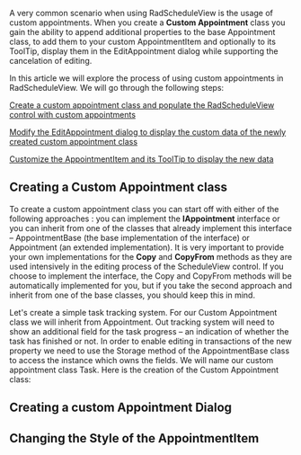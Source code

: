 A very common scenario when using RadScheduleView is the usage of custom appointments. When you create a **Custom Appointment** class you gain the ability to append additional properties to the base Appointment class, to add them to your custom AppointmentItem and optionally to its ToolTip, display them in the EditAppointment dialog while supporting the cancelation of editing. 

In this article we will explore the process of using custom appointments in RadScheduleView. We will go through the following steps:


[Create a custom appointment class and populate the RadScheduleView control with custom appointments](#Creating-a-Custom-Appointment-class)

[Modify the EditAppointment dialog to display the custom data of the newly created custom appointment class](#Creating-a-Custom-Appointment-dialog)

[Customize the AppointmentItem and its ToolTip to display the new data](#Changing-the-Style-of-the-AppointmentItem)

## Creating a Custom Appointment class
To create a custom appointment class you can start off with either of the following approaches : you can implement the **IAppointment**  interface or you can inherit from one of the classes that already implement this interface – AppointmentBase (the base implementation of the interface) or Appointment (an extended implementation). It is very important to provide your own implementations for the **Copy** and **CopyFrom** methods as they are used intensively in the editing process of the ScheduleView control. If you choose to implement the interface, the Copy and CopyFrom methods will be automatically implemented for you, but if you take the second approach and inherit from one of the base classes, you should keep this in mind. 

Let's create a simple task tracking system. For our Custom Appointment class we will inherit from Appointment. Out tracking system will need to show an additional field for the task progress – an indication of whether the task has finished or not. In order to enable editing in transactions of the new property we need to use the Storage method of the AppointmentBase class to access the instance which owns the fields. We will name our custom appointment class Task. Here is the creation of the Custom Appointment class: 

## Creating a custom Appointment Dialog
## Changing the Style of the AppointmentItem
